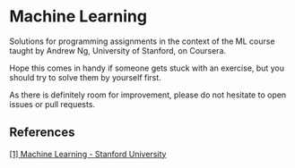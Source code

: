 # Machine Learning

Solutions for programming assignments in the context of the ML course taught by Andrew Ng, University of Stanford, on Coursera.

Hope this comes in handy if someone gets stuck with an exercise, but you should try to solve them by yourself first. 

As there is definitely room for improvement, please do not hesitate to open issues or pull requests. 

## References
[[1] Machine Learning - Stanford University](https://www.coursera.org/learn/machine-learning)